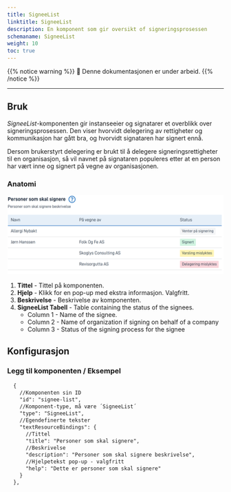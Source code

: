 ```yaml
---
title: SigneeList
linktitle: SigneeList
description: En komponent som gir oversikt of signeringsprosessen
schemaname: SigneeList 
weight: 10 
toc: true
---
```


{{% notice warning %}}
🚧 Denne dokumentasjonen er under arbeid.
{{% /notice %}}

---

## Bruk

*SigneeList*-komponenten gir instanseeier og signatarer et overblikk over signeringsprosessen. Den viser hvorvidt delegering 
av rettigheter og kommunikasjon har gått bra, og hvorvidt signataren har signert ennå.

Dersom brukerstyrt delegering er brukt til å delegere signeringsrettigheter til en organisasjon, så vil navnet på signataren
populeres etter at en person har vært inne og signert på vegne av organisasjonen.

### Anatomi

![SigneeList anatomi](signeelist-anatomy.png "SigneeList statuser")

1. **Tittel** - Tittel på komponenten.
2. **Hjelp** - Klikk for en pop-up med ekstra informasjon. Valgfritt.
3. **Beskrivelse** - Beskrivelse av komponenten.
4. **SigneeList Tabell** - Table containing the status of the signees.
    * Column 1 - Name of the signee.
    * Column 2 - Name of organization if signing on behalf of a company
    * Column 3 - Status of the signing process for the signee

## Konfigurasjon

### Legg til komponenten / Eksempel

      {
        //Komponenten sin ID
        "id": "signee-list", 
        //Komponent-type, må være ´SigneeList´
        "type": "SigneeList",
        //Egendefinerte tekster
        "textResourceBindings": {
          //Tittel
          "title": "Personer som skal signere",
          //Beskrivelse
          "description": "Personer som skal signere beskrivelse",
          //Hjelpetekst pop-up - valgfritt
          "help": "Dette er personer som skal signere"
        }
      },